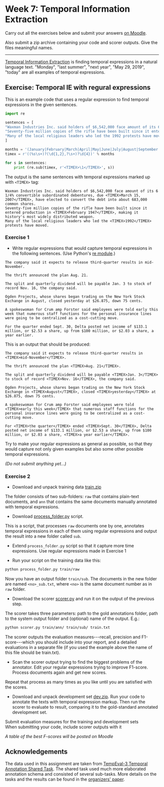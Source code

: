 # Week 7: Temporal Information Extraction

Carry out all the exercises below and submit your answers
[on Moodle](https://moodle.helsinki.fi/course/view.php?id=44338).

Also submit a zip archive containing your code and
scorer outputs. Give the files meaningful names.

----

[Temporal Information Extraction](http://nlpprogress.com/english/temporal_processing.html)
is finding temporal expressions in a natural language text.
"Monday", "last summer", "next year", "May 29, 2019", "today" are all examples of temporal expressions.

## Exercise: Temporal IE with regural expressions

This is an example code that uses a regular expression to find temporal expressions in the given sentences.

````python
import re

sentences = [
"Waxman Industries Inc. said holders of $6,542,000 face amount of its 6 1/4% convertible subordinated debentures, due March 15, 2007, have elected to convert the debt into about 683,000 common shares.",
"Seventy-five million copies of the rifle have been built since it entered production in February 1947, making it history's most widely distributed weapon.",
"Many of the local religious leaders who led the 1992 protests have moved."
]

months = '(January|February|March|April|May|June|July|August|September|October|November|December)'
timex = r'((%s\s+)?(\d{1,2},?\s+)?\d{4})' % months

for s in sentences:
    print (re.sub(timex, r'<TIMEX>\1</TIMEX>', s))
````

The output is the same sentences with temporal expressions marked up with `<TIMEX>` tag:
````
Waxman Industries Inc. said holders of $6,542,000 face amount of its 6 1/4% convertible subordinated debentures, due <TIMEX>March 15, 2007</TIMEX>, have elected to convert the debt into about 683,000 common shares.
Seventy-five million copies of the rifle have been built since it entered production in <TIMEX>February 1947</TIMEX>, making it history's most widely distributed weapon.
Many of the local religious leaders who led the <TIMEX>1992</TIMEX> protests have moved.
````


### Exercise 1

* Write regular expressions that would capture temporal expressions in
  the following sentences.
  (Use Python's [re module](https://docs.python.org/3/library/re.html).)

````
The company said it expects to release third-quarter results in mid-November.

The thrift announced the plan Aug. 21.

The split and quarterly dividend will be payable Jan. 3 to stock of record Nov. 16, the company said.

Ogden Projects, whose shares began trading on the New York Stock Exchange in August, closed yesterday at $26.875, down 75 cents.

A spokeswoman for Crum amp Forster said employees were told early this week that numerous staff functions for the personal insurance lines were going to be centralized as a cost-cutting move.

For the quarter ended Sept. 30, Delta posted net income of $133.1 million, or $2.53 a share, up from $100 million, or $2.03 a share, a year earlier.
````

This is an output that should be produced:

````
The company said it expects to release third-quarter results in <TIMEX>mid-November</TIMEX>.

The thrift announced the plan <TIMEX>Aug. 21</TIMEX>.

The split and quarterly dividend will be payable <TIMEX>Jan. 3</TIMEX> to stock of record <TIMEX>Nov. 16</TIMEX>, the company said.

Ogden Projects, whose shares began trading on the New York Stock Exchange in <TIMEX>August</TIMEX>, closed <TIMEX>yesterday</TIMEX> at $26.875, down 75 cents.

A spokeswoman for Crum amp Forster said employees were told <TIMEX>early this week</TIMEX> that numerous staff functions for the personal insurance lines were going to be centralized as a cost-cutting move.

For <TIMEX>the quarter</TIMEX> ended <TIMEX>Sept. 30</TIMEX>, Delta posted net income of $133.1 million, or $2.53 a share, up from $100 million, or $2.03 a share, <TIMEX>a year earlier</TIMEX>.
````

Try to make your regular expressions as general as possible, so that
they would capture not only given examples but also some other
possible temporal expressions.

*(Do not submit anything yet...)*


### Exercise 2

* Download and unpack training data [train.zip](train.zip)

The folder consists of two sub-folders: `raw` that contains plain-text
documents, and `ann` that contains the same documents manually
annotated with temporal expressions.


* Download [process_folder.py](process_folder.py) script.

This is a script, that processes `raw` documents one by one, annotates
temporal expressions in each of them using regular expressions and
output the result into a new folder called `sub`.

* Extend `process_folder.py` script so that it capture more time
  expressions. Use regular expressions made in Exercise 1

* Run your script on the training data like this:

````sh
python process_folder.py train/raw
````

Now you have an output folder `train/sub`. The documents in the new
folder are named `<no>_sub.txt`, where `<no>` is the same document
number as in `raw` folder.

* Download the scorer [scorer.py](scorer.py) and run it on the output of the previous step.

The scorer takes three parameters: path to the gold annotations folder, path to the system output folder and (optional) name of the output. E.g.:

````sh
python scorer.py train/ann/ train/sub/ train.txt
````

The scorer outputs the evaluation measures---recall, precision and
F1-score---which you should include into your report, and a detailed
evaluations in a separate file (if you used the example above the name of this file should be train.txt).

* Scan the scorer output trying to find the biggest problems of the annotator.
  Edit your regular expressions trying to improve F1-score.
  Process documents again and get new scores.

Repeat that process as many times as you like until you are satisfied with the scores.

* Download and unpack development set [dev.zip](dev.zip).
  Run your code to annotate the texts with temporal expression markup.
  Then run the scorer to evaluate to result, comparing it to the gold-standard
  annotated development set.

<div class="submit">Submit evaluation measures for the training and development sets</div>

<div class="submit">When submitting your code, include scorer outputs with it</div>

*A table of the best F-scores will be posted on Moodle*

## Acknowledgements

The data used in this assignment are taken from
[TempEval-3 Temporal Annotation Shared Task](https://www.cs.york.ac.uk/semeval-2013/task1/index.html).
The shared task used much more elaborated annotation schema and consisted
of several sub-tasks. More details on the tasks and the results can be
found in the [organizers' paper](https://www.aclweb.org/anthology/S13-2001).
